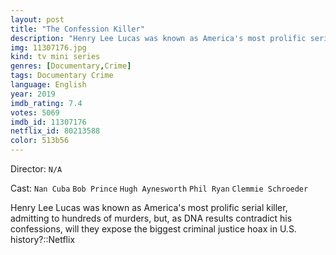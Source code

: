 ```yaml
---
layout: post
title: "The Confession Killer"
description: "Henry Lee Lucas was known as America's most prolific serial killer, admitting to hundreds of murders, but, as DNA results contradict his confessions, will they expose the biggest criminal justice hoax in U.S. history?::Netflix.."
img: 11307176.jpg
kind: tv mini series
genres: [Documentary,Crime]
tags: Documentary Crime 
language: English
year: 2019
imdb_rating: 7.4
votes: 5069
imdb_id: 11307176
netflix_id: 80213588
color: 513b56
---
```

Director: `N/A`  

Cast: `Nan Cuba` `Bob Prince` `Hugh Aynesworth` `Phil Ryan` `Clemmie Schroeder` 

Henry Lee Lucas was known as America's most prolific serial killer, admitting to hundreds of murders, but, as DNA results contradict his confessions, will they expose the biggest criminal justice hoax in U.S. history?::Netflix